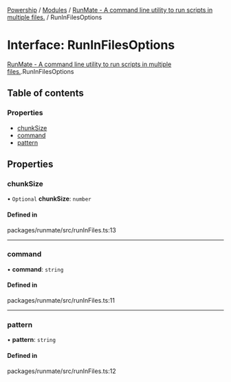 [Powership](../README.md) / [Modules](../modules.md) / [RunMate - A command line utility to run scripts in multiple files.](../modules/RunMate___A_command_line_utility_to_run_scripts_in_multiple_files_.md) / RunInFilesOptions

# Interface: RunInFilesOptions

[RunMate - A command line utility to run scripts in multiple files.](../modules/RunMate___A_command_line_utility_to_run_scripts_in_multiple_files_.md).RunInFilesOptions

## Table of contents

### Properties

- [chunkSize](RunMate___A_command_line_utility_to_run_scripts_in_multiple_files_.RunInFilesOptions.md#chunksize)
- [command](RunMate___A_command_line_utility_to_run_scripts_in_multiple_files_.RunInFilesOptions.md#command)
- [pattern](RunMate___A_command_line_utility_to_run_scripts_in_multiple_files_.RunInFilesOptions.md#pattern)

## Properties

### chunkSize

• `Optional` **chunkSize**: `number`

#### Defined in

packages/runmate/src/runInFiles.ts:13

___

### command

• **command**: `string`

#### Defined in

packages/runmate/src/runInFiles.ts:11

___

### pattern

• **pattern**: `string`

#### Defined in

packages/runmate/src/runInFiles.ts:12
